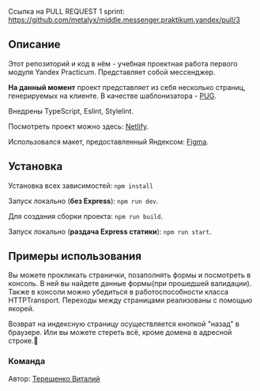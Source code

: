 Ссылка на PULL REQUEST 1 sprint: https://github.com/metalyx/middle.messenger.praktikum.yandex/pull/3

## Описание

Этот репозиторий и код в нём - учебная проектная работа первого модуля Yandex Practicum. Представляет собой мессенджер.

**На данный момент** проект представляет из себя несколько страниц, генерируемых на клиенте. В качестве шаблонизатора - [PUG](https://pugjs.org/api/getting-started.html). 

Внедрены TypeScript, Eslint, Stylelint.

Посмотреть проект можно здесь: [Netlify](https://6206aa8644619b2a4b916a00--wonderful-mayer-44e72d.netlify.app/).

Использовался макет, предоставленный Яндексом: [Figma](https://www.figma.com/file/24EUnEHGEDNLdOcxg7ULwV/Chat?node-id=0%3A1).

## Установка

Установка всех зависимостей: `npm install`

Запуск локально (**без Express**): `npm run dev`.

Для создания сборки проекта: `npm run build`.

Запуск локально (**раздача Express статики**): `npm run start`.

## **Примеры использования**

Вы можете прокликать странички, позаполнять формы и посмотреть в консоль. В ней вы найдете данные формы(при прошедшей валидации).
Также в консоли можно убедиться в работоспособности класса HTTPTransport.
Переходы между страницами реализованы с помощью якорей.

Возврат на индексную страницу осуществляется кнопкой "назад" в браузере. Или вы можете стереть всё, кроме домена в адресной строке.🤷

### **Команда**

Автор: [Терещенко Виталий](https://vk.com/metalyx)
